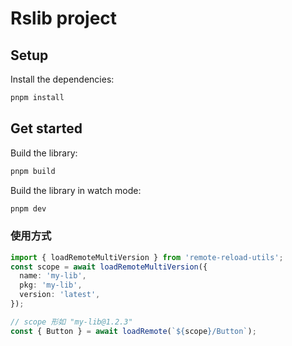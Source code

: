 # Rslib project

## Setup

Install the dependencies:

```bash
pnpm install
```

## Get started

Build the library:

```bash
pnpm build
```

Build the library in watch mode:

```bash
pnpm dev
```

### 使用方式

```ts
import { loadRemoteMultiVersion } from 'remote-reload-utils';
const scope = await loadRemoteMultiVersion({
  name: 'my-lib',
  pkg: 'my-lib',
  version: 'latest',
});

// scope 形如 "my-lib@1.2.3"
const { Button } = await loadRemote(`${scope}/Button`);
```
